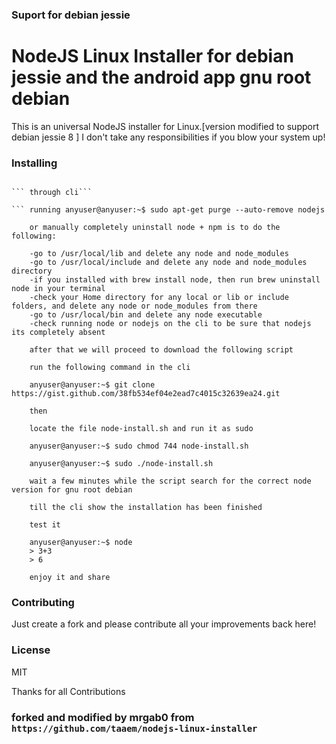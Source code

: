 ### Suport for debian jessie
# NodeJS Linux Installer for debian jessie and the android app gnu root debian
This is an universal NodeJS installer for Linux.[version modified to support debian jessie 8 ]
I don't take any responsibilities if you blow your system up!

### Installing


``` uninstall the bad nodejs version 0.10 the wich have the issue nodejs word linked to bin 
    
``` through cli```  

``` running anyuser@anyuser:~$ sudo apt-get purge --auto-remove nodejs
    
    or manually completely uninstall node + npm is to do the following:

    -go to /usr/local/lib and delete any node and node_modules
    -go to /usr/local/include and delete any node and node_modules directory
    -if you installed with brew install node, then run brew uninstall node in your terminal
    -check your Home directory for any local or lib or include folders, and delete any node or node_modules from there
    -go to /usr/local/bin and delete any node executable
    -check running node or nodejs on the cli to be sure that nodejs its completely absent
    
    after that we will proceed to download the following script
    
    run the following command in the cli

    anyuser@anyuser:~$ git clone https://gist.github.com/38fb534ef04e2ead7c4015c32639ea24.git
    
    then

    locate the file node-install.sh and run it as sudo
    
    anyuser@anyuser:~$ sudo chmod 744 node-install.sh
    
    anyuser@anyuser:~$ sudo ./node-install.sh
    
    wait a few minutes while the script search for the correct node version for gnu root debian
    
    till the cli show the installation has been finished
    
    test it
    
    anyuser@anyuser:~$ node
    > 3+3 
    > 6
    
    enjoy it and share
```





### Contributing
Just create a fork and please contribute all your improvements back here!

### License
MIT

Thanks for all Contributions

### forked and modified by mrgab0 from ```https://github.com/taaem/nodejs-linux-installer```
